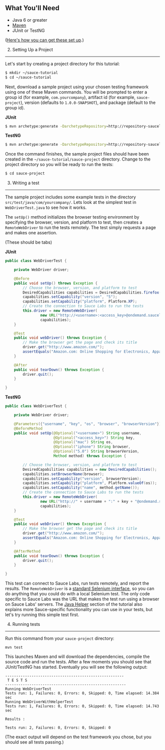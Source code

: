 What You'll Need
----

- Java 6 or greater
- [Maven](http://maven.apache.org)
- JUnit or TestNG

([Here's how you can get these set up](##02-Setup.md##).)


2. Setting Up a Project
----

Let's start by creating a project directory for this tutorial:

```bash
$ mkdir ~/sauce-tutorial
$ cd ~/sauce-tutorial
```

Next, download a sample project using your chosen testing
framework using one of these Maven commands.
You will be prompted to enter a group id (for example,
`com.yourcompany`), artifact id (for example, `sauce-project`),
version (defaults to `1.0.0-SNAPSHOT`), and package (default to the
group id).

**JUnit**

```bash
$ mvn archetype:generate -DarchetypeRepository=http://repository-saucelabs.forge.cloudbees.com/release -DarchetypeGroupId=com.saucelabs -DarchetypeArtifactId=quickstart-webdriver-junit -DarchetypeVersion=<!-- SAUCE:PROP:sauce-java-version --> -DsauceUserName=<!-- SAUCE:USERNAME --> -DsauceAccessKey=<!-- SAUCE:ACCESS_KEY -->
```

**TestNG**

```bash
$ mvn archetype:generate -DarchetypeRepository=http://repository-saucelabs.forge.cloudbees.com/release -DarchetypeGroupId=com.saucelabs -DarchetypeArtifactId=quickstart-webdriver-testng -DarchetypeVersion=<!-- SAUCE:PROP:sauce-java-version --> -DsauceUserName=<!-- SAUCE:USERNAME --> -DsauceAccessKey=<!-- SAUCE:ACCESS_KEY -->
```

Once the command finishes, the sample project files should have been
created in the `~/sauce-tutorial/sauce-project`
directory. Change to the project directory so you will be ready to run
the tests:

```bash
$ cd sauce-project
```

3. Writing a test
---

The sample project includes some example tests in the directory
`src/test/java/com/yourcompany/`. Lets look at the simplest test in
`WebDriverTest.java` to see how it works.

The `setUp()` method initializes the browser testing environment by specifying the
browser, version, and platform to test, then creates a
`RemoteWebDriver` to run the tests remotely. The test simply requests a
page and makes one assertion.


(These should be tabs)

**JUnit**

```java
public class WebDriverTest {

    private WebDriver driver;

    @Before
    public void setUp() throws Exception {
        // Choose the browser, version, and platform to test
        DesiredCapabilities capabilities = DesiredCapabilities.firefox();
        capabilities.setCapability("version", "5");
        capabilities.setCapability("platform", Platform.XP);
        // Create the connection to Sauce Labs to run the tests
        this.driver = new RemoteWebDriver(
                new URL("http://<username>:<access_key>@ondemand.saucelabs.com:80/wd/hub"),
                capabilities);
    }

    @Test
    public void webDriver() throws Exception {
        // Make the browser get the page and check its title
        driver.get("http://www.amazon.com/");
        assertEquals("Amazon.com: Online Shopping for Electronics, Apparel, Computers, Books, DVDs & more", driver.getTitle());
    }

    @After
    public void tearDown() throws Exception {
        driver.quit();
    }

}
```

**TestNG**

```java
public class WebDriverTest {

    private WebDriver driver;

    @Parameters({"username", "key", "os", "browser", "browserVersion"})
    @BeforeMethod
    public void setUp(@Optional("<username>") String username,
                      @Optional("<access_key>") String key,
                      @Optional("mac") String os,
                      @Optional("iphone") String browser,
                      @Optional("5.0") String browserVersion,
                      Method method) throws Exception {

        // Choose the browser, version, and platform to test
        DesiredCapabilities capabilities = new DesiredCapabilities();
        capabilities.setBrowserName(browser);
        capabilities.setCapability("version", browserVersion);
        capabilities.setCapability("platform", Platform.valueOf(os));
        capabilities.setCapability("name", method.getName());
        // Create the connection to Sauce Labs to run the tests
        this.driver = new RemoteWebDriver(
                new URL("http://" + username + ":" + key + "@ondemand.saucelabs.com:80/wd/hub"),
                capabilities);
    }

    @Test
    public void webDriver() throws Exception {
        // Make the browser get the page and check its title
        driver.get("http://www.amazon.com/");
        assertEquals("Amazon.com: Online Shopping for Electronics, Apparel, Computers, Books, DVDs & more", driver.getTitle());
    }

    @AfterMethod
    public void tearDown() throws Exception {
        driver.quit();
    }

}
```

This test can connect to Sauce Labs, run tests
remotely, and report the results. The `RemoteWebDriver` is a [standard
Selenium
interface](http://selenium.googlecode.com/git/docs/api/java/index.html?org/openqa/selenium/remote/RemoteWebDriver.html),
so you can do anything that you could do with a
local Selenium test. The only code specific to Sauce Labs was the URL
that makes the test run using a browser on Sauce Labs' servers. The
[Java Helper](##04-Java-Helper.md##) section of the
tutorial also explains more Sauce-specific functionality you can use in your
tests, but let's try running this simple test first.


4. Running tests
---

Run this command from your `sauce-project` directory:

    mvn test

This launches Maven and will download the dependencies, compile the source code and run the tests. After a few
moments you should see that JUnit/TestNG has started. Eventually you will see the following output:

	------------------------------------------------------
	 T E S T S
	-------------------------------------------------------
	Running WebDriverTest
	Tests run: 1, Failures: 0, Errors: 0, Skipped: 0, Time elapsed: 14.384 sec
	Running WebDriverWithHelperTest
	Tests run: 1, Failures: 0, Errors: 0, Skipped: 0, Time elapsed: 14.743 sec

	Results :

	Tests run: 2, Failures: 0, Errors: 0, Skipped: 0

(The exact output will depend on the test framework you chose, but you
should see all tests passing.)
